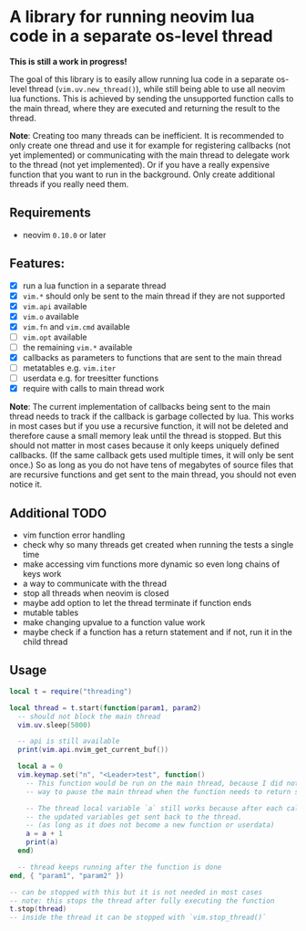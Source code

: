 # A library for running neovim lua code in a separate os-level thread

**This is still a work in progress!**

The goal of this library is to easily allow running lua code in a separate
os-level thread (`vim.uv.new_thread()`), while still being able to use all
neovim lua functions. This is achieved by sending the unsupported function
calls to the main thread, where they are executed and returning the result
to the thread.

**Note**: Creating too many threads can be inefficient. It is recommended to only
create one thread and use it for example for registering callbacks
(not yet implemented) or communicating with the main thread to delegate work
to the thread (not yet implemented). Or if you have a really expensive function
that you want to run in the background. Only create additional threads if you
really need them.

## Requirements

- neovim `0.10.0` or later

## Features:

- [x] run a lua function in a separate thread
- [x] `vim.*` should only be sent to the main thread if they are not supported
- [x] `vim.api` available
- [x] `vim.o` available
- [x] `vim.fn` and `vim.cmd` available
- [ ] `vim.opt` available
- [ ] the remaining `vim.*` available
- [x] callbacks as parameters to functions that are sent to the main thread
- [ ] metatables e.g. `vim.iter`
- [ ] userdata e.g. for treesitter functions
- [x] require with calls to main thread work

**Note**: The current implementation of callbacks being sent to the main thread
needs to track if the callback is garbage collected by lua. This works in most
cases but if you use a recursive function, it will not be deleted and therefore
cause a small memory leak until the thread is stopped. But this should not
matter in most cases because it only keeps uniquely defined callbacks. (If the
same callback gets used multiple times, it will only be sent once.) So as
long as you do not have tens of megabytes of source files that are
recursive functions and get sent to the main thread, you should not even
notice it.

## Additional TODO

- vim function error handling
- check why so many threads get created when running the tests a single time
- make accessing vim functions more dynamic so even long chains of keys work
- a way to communicate with the thread
- stop all threads when neovim is closed
- maybe add option to let the thread terminate if function ends
- mutable tables
- make changing upvalue to a function value work
- maybe check if a function has a return statement and if not, run it in the
  child thread

## Usage

```lua
local t = require("threading")

local thread = t.start(function(param1, param2)
  -- should not block the main thread
  vim.uv.sleep(5000)

  -- api is still available
  print(vim.api.nvim_get_current_buf())

  local a = 0
  vim.keymap.set("n", "<Leader>test", function()
    -- This function would be run on the main thread, because I did not find a
    -- way to pause the main thread when the function needs to return something.

    -- The thread local variable `a` still works because after each call
    -- the updated variables get sent back to the thread.
    -- (as long as it does not become a new function or userdata)
    a = a + 1
    print(a)
  end)

  -- thread keeps running after the function is done
end, { "param1", "param2" })

-- can be stopped with this but it is not needed in most cases
-- note: this stops the thread after fully executing the function
t.stop(thread)
-- inside the thread it can be stopped with `vim.stop_thread()`
```
